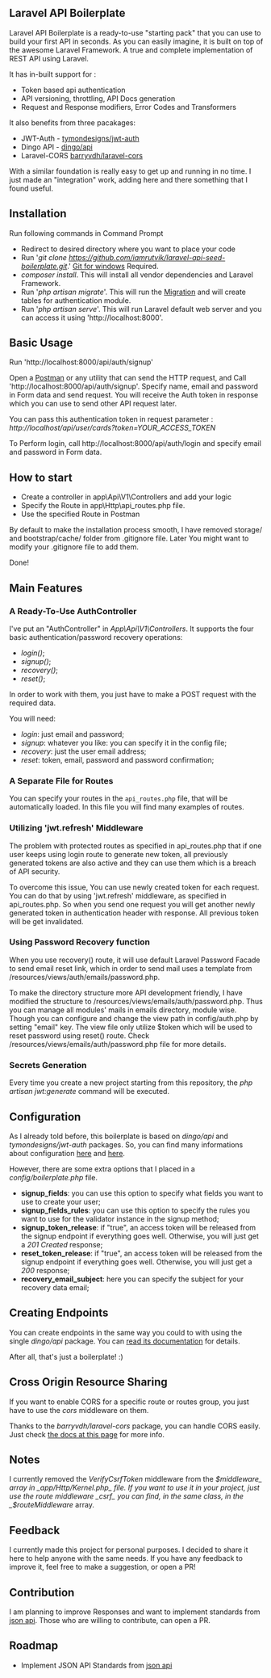 ## Laravel API Boilerplate

Laravel API Boilerplate is a ready-to-use "starting pack" that you can use to build your first API in seconds. As you can easily imagine, it is built on top of the awesome Laravel Framework. A true and complete implementation of REST API using Laravel.

It has in-built support for :

* Token based api authentication
* API versioning, throttling, API Docs generation
* Request and Response modifiers, Error Codes and Transformers

It also benefits from three pacakages:

* JWT-Auth - [tymondesigns/jwt-auth](https://github.com/tymondesigns/jwt-auth)
* Dingo API - [dingo/api](https://github.com/dingo/api)
* Laravel-CORS [barryvdh/laravel-cors](http://github.com/barryvdh/laravel-cors)

With a similar foundation is really easy to get up and running in no time. I just made an "integration" work, adding here and there something that I found useful.

## Installation

Run following commands in Command Prompt

* Redirect to desired directory where you want to place your code
* Run '_git clone https://github.com/iamrutvik/laravel-api-seed-boilerplate.git_.' [Git for windows](https://git-scm.com/download/win) Required.
* _composer install_. This will install all vendor dependencies and Laravel Framework.
* Run '_php artisan migrate_'. This will run the [Migration](https://laravel.com/docs/5.2/migrations) and will create tables for authentication module.
* Run '_php artisan serve_'. This will run Laravel default web server and you can access it using 'http://localhost:8000'.

## Basic Usage

Run 'http://localhost:8000/api/auth/signup'

Open a [Postman](https://chrome.google.com/webstore/detail/postman/fhbjgbiflinjbdggehcddcbncdddomop?hl=en) or any utility that can send the HTTP request, and Call 'http://localhost:8000/api/auth/signup'. Specify name, email and password in Form data and send request.
You will receive the Auth token in response which you can use to send other API request later.

You can pass this authentication token in request parameter :
_http://localhost/api/user/cards?token=YOUR_ACCESS_TOKEN_

To Perform login, call http://localhost:8000/api/auth/login and specify email and password in Form data.

## How to start

* Create a controller in app\Api\V1\Controllers and add your logic
* Specify the Route in app\Http\api_routes.php file.
* Use the specified Route in Postman

By default to make the installation process smooth, I have removed storage/ and bootstrap/cache/ folder from .gitignore file.
Later You might want to modify your .gitignore file to add them.

Done!

## Main Features

### A Ready-To-Use AuthController

I've put an "AuthController" in _App\Api\V1\Controllers_. It supports the four basic authentication/password recovery operations:

* _login()_;
* _signup()_;
* _recovery()_;
* _reset()_;

In order to work with them, you just have to make a POST request with the required data.

You will need:

* _login_: just email and password;
* _signup_: whatever you like: you can specify it in the config file;
* _recovery_: just the user email address;
* _reset_: token, email, password and password confirmation;

### A Separate File for Routes

You can specify your routes in the `api_routes.php` file, that will be automatically loaded. In this file you will find many examples of routes.

### Utilizing 'jwt.refresh' Middleware

The problem with protected routes as specified in api_routes.php that if one user keeps using login route to generate new token, all previously generated tokens are also active and they can use them which is a breach of API security.

To overcome this issue, You can use newly created token for each request. You can do that by using 'jwt.refresh' middleware, as specified in api_routes.php. So when you send one request you will get another newly generated token in authentication header with response. All previous token will be get invalidated.

### Using Password Recovery function

When you use recovery() route, it will use default Laravel Password Facade to send email reset link, which in order to send mail uses a template from /resources/views/auth/emails/password.php.

To make the directory structure more API development friendly, I have modified the structure to /resources/views/emails/auth/password.php. Thus you can manage all modules' mails in emails directory, module wise.
Though you can configure and change the view path in config/auth.php by setting "email" key. The view file only utilize $token which will be used to reset password using reset() route. Check /resources/views/emails/auth/password.php file for more details.

### Secrets Generation

Every time you create a new project starting from this repository, the _php artisan jwt:generate_ command will be executed.

## Configuration

As I already told before, this boilerplate is based on _dingo/api_ and _tymondesigns/jwt-auth_ packages. So, you can find many informations about configuration <a href="https://github.com/tymondesigns/jwt-auth/wiki/Configuration" target="_blank">here</a> and <a href="https://github.com/dingo/api/wiki/Configuration">here</a>.

However, there are some extra options that I placed in a _config/boilerplate.php_ file.

* **signup_fields**: you can use this option to specify what fields you want to use to create your user;
* **signup_fields_rules**: you can use this option to specify the rules you want to use for the validator instance in the signup method;
* **signup_token_release**: if "true", an access token will be released from the signup endpoint if everything goes well. Otherwise, you will just get a _201 Created_ response;
* **reset_token_release**: if "true", an access token will be released from the signup endpoint if everything goes well. Otherwise, you will just get a _200_ response;
* **recovery_email_subject**: here you can specify the subject for your recovery data email;

## Creating Endpoints

You can create endpoints in the same way you could to with using the single _dingo/api_ package. You can <a href="https://github.com/dingo/api/wiki/Creating-API-Endpoints" target="_blank">read its documentation</a> for details.

After all, that's just a boilerplate! :)

## Cross Origin Resource Sharing

If you want to enable CORS for a specific route or routes group, you just have to use the _cors_ middleware on them.

Thanks to the _barryvdh/laravel-cors_ package, you can handle CORS easily. Just check <a href="https://github.com/barryvdh/laravel-cors" target="_blank">the docs at this page</a> for more info.

## Notes

I currently removed the _VerifyCsrfToken_ middleware from the _$middleware_ array in _app/Http/Kernel.php_ file. If you want to use it in your project, just use the route middleware _csrf_ you can find, in the same class, in the _$routeMiddleware_ array.

## Feedback

I currently made this project for personal purposes. I decided to share it here to help anyone with the same needs. If you have any feedback to improve it, feel free to make a suggestion, or open a PR!

## Contribution

I am planning to improve Responses and want to implement standards from <a href="http://jsonapi.org/" target="_blank">json api</a>. Those who are willing to contribute, can open a PR.

## Roadmap

* Implement JSON API Standards from <a href="http://jsonapi.org/" target="_blank">json api</a>
